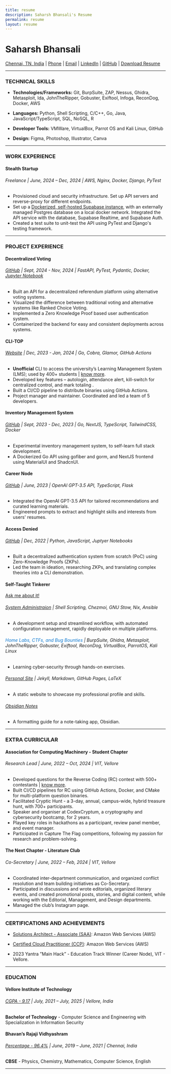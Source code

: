 ```yaml
---
title: resume
description: Saharsh Bhansali's Resume
permalink: resume
layout: resume
---
```


# Saharsh Bhansali

[Chennai, TN, India](https://maps.app.goo.gl/BbEcfikH5ufvvMyG6) \| [Phone](tel:+919941286420) \| [Email](mailto:saharsh.bhansali15@gmail.com) \| [LinkedIn](https://linkedin.com/in/saharsh-bhansali) \| [GitHub](https://github.com/saharshbhansali) \| [Download Resume](./resume.pdf)

---

### TECHNICAL SKILLS

- **Technologies/Frameworks:** Git, BurpSuite, ZAP, Nessus, Ghidra, Metasploit,
  Ida, JohnTheRipper, Gobuster, Exiftool, Infoga, ReconDog, Docker, AWS

- **Languages:** Python, Shell Scripting, C/C++, Go, Java, JavaScript/TypeScript, SQL, NoSQL, R

- **Developer Tools:** VMWare, VirtualBox, Parrot OS and Kali Linux, GitHub

- **Design:** Figma, Photoshop, Illustrator, Canva

---

### WORK EXPERIENCE

#### Stealth Startup

###### Freelance | June, 2024 – Dec, 2024 | AWS, Nginx, Docker, Django, PyTest

- Provisioned cloud and security infrastructure. Set up API servers and reverse-proxy for different endpoints.
- Set up a [Dockerized, self-hosted Supabase instance](https://github.com/saharshbhansali/supabase-decoupled-postgres), with an externally managed Postgres database on a local docker network. Integrated the API service with the database, Supabase Realtime, and Supabase Auth.
- Created a test suite to unit-test the API using PyTest and Django's testing framework.

---

### PROJECT EXPERIENCE

#### Decentralized Voting

###### [GitHub](https://github.com/saharshbhansali/bohemian-backend) | Sept, 2024 - Nov, 2024 | FastAPI, PyTest, Pydantic, Docker, [Jupyter Notebook](https://colab.research.google.com/github/saharshbhansali/bohemian-referendums/blob/main/ranked-choice.ipynb)

- Built an API for a decentralized referendum platform using alternative voting systems.
- Visualized the difference between traditional voting and alternative systems like Ranked Choice Voting.
- Implemented a Zero Knowledge Proof based user authentication system.
- Containerized the backend for easy and consistent deployments across systems.

#### CLI-TOP

###### [Website](https://cli-top.acmvit.in) | Dec, 2023 - Jan, 2024 | Go, Cobra, Glamor, GitHub Actions

- **Unofficial** CLI to access the university’s Learning Management System (LMS); used by 400+ students \| [know more](mailto:saharsh.bhansali15@gmail.com).
- Developed key features – autologin, attendance alert, kill-switch for centralized control, and mark totaling .
- Built a CI/CD pipeline to distribute binaries using GitHub Actions.
- Project manager and maintainer. Coordinated and led a team of 5 developers.

#### Inventory Management System

###### [GitHub](https://github.com/saharshbhansali/TallyStock) | Sept, 2023 - Dec, 2023 | Go, NextJS, TypeScript, TailwindCSS, Docker

- Experimental inventory management system, to self-learn full stack development.
- A Dockerized Go API using gofiber and gorm, and NextJS frontend using MaterialUI and ShadcnUI.

<!--
- Backend: Go, gofiber, and gorm
- Frontend: TypeScript, NextJS, TailwindCSS, MaterialUI, and ShadcnUI. CLI Frontend: Python
- Infrastructure: Docker (local application)
-->

#### Career Node

###### [GitHub](https://github.com/kaushalrathi24/funtimeError) | June, 2023 | OpenAI GPT-3.5 API, TypeScript, Flask

- Integrated the OpenAI GPT-3.5 API for tailored recommendations and curated learning materials.
- Engineered prompts to extract and highlight skills and interests from users' resumes.
<!-- - 2023 Yantra "Main Hack" Education Track Winner. -->

#### Access Denied

###### [GitHub](https://github.com/ACM-VIT/accessDenied) | Dec, 2022 | Python, JavaScript, Juptyer Notebooks

- Built a decentralized authentication system from scratch (PoC) using Zero-Knowledge Proofs (ZKPs).
- Led the team in ideation, researching ZKPs, and translating complex theories into a CLI demonstration.

#### Self-Taught Tinkerer

[Ask me about it!](mailto:saharsh.bhansali15@gmail.com)

###### [System Administraion](https://github.com/saharshbhansali/.dotfiles) | Shell Scripting, Chezmoi, GNU Stow, Nix, Ansible

- A development setup and streamlined workflow, with automated configuration management, rapidly deployable on multiple platforms.

###### <span style="color:#0F79D0">Home Labs, CTFs, and Bug Bounties</span> | BurpSuite, Ghidra, Metasploit, JohnTheRipper, Gobuster, Exiftool, ReconDog, VirtualBox, ParrotOS, Kali Linux

- Learning cyber-security through hands-on exercises.

###### [Personal Site](https://saharshbhansali.github.io/about-me/) | Jekyll, Markdown, GitHub Pages, LaTeX

- A static website to showcase my professional profile and skills.

###### [Obsidian Notes](https://gist.github.com/saharshbhansali/5da604f1731c7d5ea07b2bd91552d48c)

- A formatting guide for a note-taking app, Obsidian.

---

### EXTRA CURRICULAR

#### Association for Computing Machinery - Student Chapter

###### Research Lead | June, 2022 – Oct, 2024 | VIT, Vellore

- Developed questions for the Reverse Coding (RC) contest with 500+ contestants \| [know more](mailto:saharsh.bhansali15@gmail.com).
- Built CI/CD pipelines for RC using GitHub Actions, Docker, and CMake for multi-platform question binaries.
- Facilitated Cryptic Hunt - a 3-day, annual, campus-wide, hybrid treasure hunt, with 700+ participants.
- Speaker and organiser at CodexCryptum, a cryptography and cybersecurity bootcamp, for 2 years.
- Played key roles in hackathons as a participant, review panel member, and event manager.
- Participated in Capture The Flag competitions, following my passion for research and problem-solving.
<!-- - Participated in ACM Winter School - a 12-day cryptography and cybersecurity bootcamp, oraganized by ACM-India at VIT, Vellore -->

#### The Next Chapter - Literature Club

###### Co-Secretary | June, 2022 – Feb, 2024 | VIT, Vellore

- Coordinated inter-department communication, and organized conflict resolution and team building initiatives as Co-Secretary.
- Participated in discussions and wrote editorials, organized literary events,
  and created promotional posts, stories, and digital content, while working
  with the Editorial, Management, and Design departments.
- Managed the club’s Instagram page.

---

### CERTIFICATIONS AND ACHIEVEMENTS

- [Solutions Architect - Associate (SAA)](https://www.credly.com/badges/dc22fd53-b367-4c97-b2ef-066a59371946/public_url): Amazon Web Services (AWS)

- [Certified Cloud Practitioner (CCP)](https://www.credly.com/badges/d0f572c3-7d2c-416c-803d-4963611704f5/public_url): Amazon Web Services (AWS)

- 2023 Yantra ”Main Hack” - Education Track Winner (Career Node), VIT - Vellore.

---

### EDUCATION

#### Vellore Institute of Technology

###### <u>CGPA - 9.17</u> | July, 2021 – July, 2025 | Vellore, India

**Bachelor of Technology** - Computer Science and Engineering with Specialization in Information Security

#### Bhavan’s Rajaji Vidhyashram

###### <u>Percentage - 96.4%</u> | June, 2019 – June, 2021 | Chennai, India

**CBSE** - Physics, Chemistry, Mathematics, Computer Science, English

---

<!--
<div style="color:white;">
- Languages: English, Hindi, Tamil
- Technical Skills: JavaScript, HTML, CSS, ReactJS, Astro
- Technical Competencies: Vulnerability Analysis, Penetration Testing, Network Security, CI/CD, Configuration Management, Infrastructure as Code, Competitive Coding
- Tools: Figma, Photoshop, Illustrator, Canva, Infoga, Ida, Kubernetes, VMWare
- Soft Skills: Decision Making, Project Management, Leadership, Teamwork, Attention to Detail, Problem Solving
- Qualifications: CEH (Certified Ethical Hacker), eJPT (e-Learn Junior Penetration Tester)
</div>
-->

